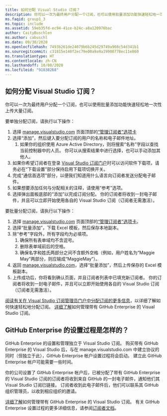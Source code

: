 ```yaml
---
title: 如何分配 Visual Studio 订阅？
description: 你可以一次为最终用户分配一个订阅，也可以使用批量添加功能快速轻松地一次性上传…
ms.faqid: group1_3
ms.topic: include
ms.assetid: 59eb35fd-ec94-41ce-b24c-a8a120976bac
author: CaityBuschlen
ms.author: cabuschl
ms.date: 09/30/2020
ms.openlocfilehash: 7493b261de24079b6b245d29749a908c54d341b1
ms.sourcegitcommit: c31815e140f2ec79e00a9a9a19900778ec11e860
ms.translationtype: HT
ms.contentlocale: zh-CN
ms.lasthandoff: 10/08/2020
ms.locfileid: "91838268"
---
```

## <a name="how-do-i-assign-visual-studio-subscriptions"></a>如何分配 Visual Studio 订阅？

你可以一次为最终用户分配一个订阅，也可以使用批量添加功能快速轻松地一次性上传大量订阅。

要单独分配订阅，请执行以下操作：

1. 选择 [manage.visualstudio.com](https://manage.visualstudio.com) 页面顶部的[“管理订阅者”选项卡](https://manage.visualstudio.com/subscribers)
2. 选择“添加”，然后键入要分配订阅的用户的名称和电子邮件地址。
    1. 如果你的组织使用 Azure Active Directory，则将搜索“名称”字段以查找当前控制器中的人员。 你可以从搜索结果中进行选择，也可以手动添加其他人。
3. 如果你希望订阅者在登录 [Visual Studio 订阅门户](https://my.visualstudio.com/)时可以访问软件下载项，请务必在“下载设置”部分保持启用下载项切换开关。
4. 完成“通信首选项”部分，以便我们知道用什么语言向订阅者发送分配电子邮件。
5. 如果想要添加任何与分配相关的注释，请使用“参考”选项。
6. 选择弹出面板底部的“添加”以完成订阅分配。 你的订阅者将收到一封电子邮件，并且可以立即开始使用各自的 Visual Studio 订阅（订阅者无需激活）。

要批量分配订阅，请执行以下操作：

1. 选择 [manage.visualstudio.com](https://manage.visualstudio.com) 页面顶部的[“管理订阅者”选项卡](https://manage.visualstudio.com/subscribers)。
2. 选择“批量添加”，下载 Excel 模板，然后保存本地副本。
3. 除“参考”字段外，所有字段均为必填项。
    1. 确保所有表单域均不含逗号。
    2. 删除表单域前后的空格。
    3. 确保名字和姓氏两部分之间不含额外空格（例如，用户姓名为“Maggie May”两部分，则应输成“MaggieMay”）。
4. 返回 [manage.visualstudio.com](https://manage.visualstudio.com)，选择“批量添加”，然后上传保存的 Excel 模板副本。
5. 上传成功后，你将看到确认页面，并且订阅者列表中已填充新订阅者。 你的订阅者将收到一封电子邮件，并且可以立即开始使用各自的 Visual Studio 订阅（订阅者无需激活）。

[阅读有关在 Visual Studio 订阅管理员门户中分配订阅的更多信息](../../../../assign-license.md#add-a-single-subscriber)，以详细了解如何快速轻松地分配订阅。  [详细了解](../../../../assign-github.md)如何管理带有 GitHub Enterprise 的 Visual Studio 订阅。 

## <a name="what-is-the-github-enterprise-setup-process"></a>GitHub Enterprise 的设置过程是怎样的？ 

GitHub Enterprise 的设置和管理独立于 Visual Studio 订阅。 购买带有 GitHub Enterprise 的 Visual Studio 后，与在 manage.visualstudio.com 中建立协议的同时（但独立于此），GitHub Enterprise 帐户设置过程将会启动。 建立此 GitHub Enterprise 帐户可能需要一些时间。  

你的公司设置了 GitHub Enterprise 帐户后，已被分配了带有 GitHub Enterprise 的 Visual Studio 订阅的订阅者将收到来自 GitHub 的一封电子邮件，通知他们其 Visual Studio 订阅已链接。 订阅者收到此电子邮件后，他们可以联系其 GitHub 组织管理员，以收到相应组织的邀请。 

[详细了解](../../../../assign-github.md)如何管理带有 GitHub Enterprise 的 Visual Studio 订阅。 有关 GitHub Enterprise 设置过程的更多详细信息，请参阅[订阅者文档](../../../../access-github.md)。 
